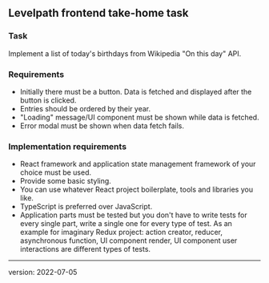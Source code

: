 ## Levelpath frontend take-home task

### Task

Implement a list of today's birthdays from Wikipedia "On this day" API.

### Requirements

- Initially there must be a button. Data is fetched and displayed after the button is clicked.
- Entries should be ordered by their year.
- "Loading" message/UI component must be shown while data is fetched.
- Error modal must be shown when data fetch fails.

### Implementation requirements

- React framework and application state management framework of your choice must be used.
- Provide some basic styling.
- You can use whatever React project boilerplate, tools and libraries you like.
- TypeScript is preferred over JavaScript.
- Application parts must be tested but you don't have to write tests for every single part, write a single one for every type of test. As an example for imaginary Redux project: action creator, reducer, asynchronous function, UI component render, UI component user interactions are different types of tests.


---
version: 2022-07-05
